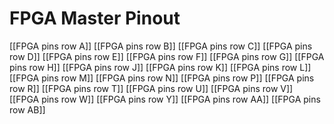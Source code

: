 # FPGA Master Pinout

[[FPGA pins row A]]
[[FPGA pins row B]]
[[FPGA pins row C]]
[[FPGA pins row D]]
[[FPGA pins row E]]
[[FPGA pins row F]]
[[FPGA pins row G]]
[[FPGA pins row H]]
[[FPGA pins row J]]
[[FPGA pins row K]]
[[FPGA pins row L]]
[[FPGA pins row M]]
[[FPGA pins row N]]
[[FPGA pins row P]]
[[FPGA pins row R]]
[[FPGA pins row T]]
[[FPGA pins row U]]
[[FPGA pins row V]]
[[FPGA pins row W]]
[[FPGA pins row Y]]
[[FPGA pins row AA]]
[[FPGA pins row AB]]


